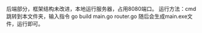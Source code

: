 后端部分，框架结构未改进，本地运行服务器，占用8080端口。
运行方法：cmd跳转到本文件夹，输入指令
go build main.go router.go
随后会生成main.exe文件，运行即可。
